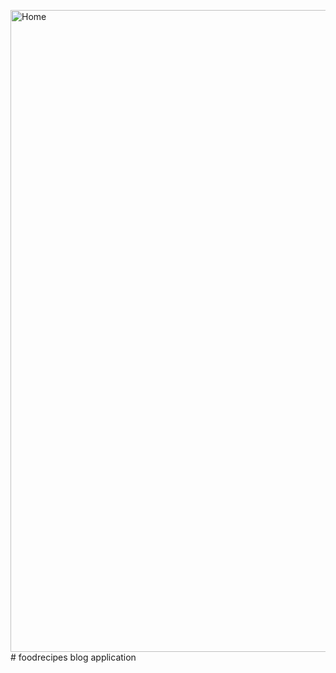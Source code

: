 <img width="1920" height="1027" alt="Home" src="https://github.com/user-attachments/assets/f702a7e1-2a3d-4b06-ac17-944a0ef999db" /># foodrecipes
blog application 

